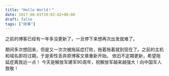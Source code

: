 ```yaml
---
title: "Hello World！"
date: 2017-08-01T19:02:02+08:00
draft: false
tags: ["琐事"]
---
```


之前的博客已经有一年多没更新了，一旦停下来想再次出发就难了。

<!--more-->
期间多次想回来，但是又一次次被拖延症打败，拖着拖着就到现在了。之前的主机和域名即将过期，于是索性丢弃原博客文章重新开始。
依旧不定期更新，希望拖延症离我远一点！
今天是解放军建军90周年，祝解放军越来越强大！向中国军人致敬！